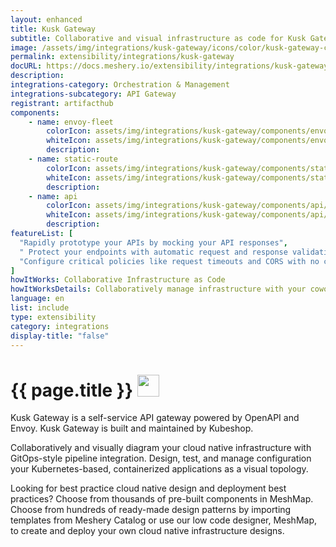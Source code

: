 ```yaml
---
layout: enhanced
title: Kusk Gateway
subtitle: Collaborative and visual infrastructure as code for Kusk Gateway
image: /assets/img/integrations/kusk-gateway/icons/color/kusk-gateway-color.svg
permalink: extensibility/integrations/kusk-gateway
docURL: https://docs.meshery.io/extensibility/integrations/kusk-gateway
description: 
integrations-category: Orchestration & Management
integrations-subcategory: API Gateway
registrant: artifacthub
components: 
	- name: envoy-fleet
		colorIcon: assets/img/integrations/kusk-gateway/components/envoy-fleet/icons/color/envoy-fleet-color.svg
		whiteIcon: assets/img/integrations/kusk-gateway/components/envoy-fleet/icons/white/envoy-fleet-white.svg
		description: 
	- name: static-route
		colorIcon: assets/img/integrations/kusk-gateway/components/static-route/icons/color/static-route-color.svg
		whiteIcon: assets/img/integrations/kusk-gateway/components/static-route/icons/white/static-route-white.svg
		description: 
	- name: api
		colorIcon: assets/img/integrations/kusk-gateway/components/api/icons/color/api-color.svg
		whiteIcon: assets/img/integrations/kusk-gateway/components/api/icons/white/api-white.svg
		description: 
featureList: [
  "Rapidly prototype your APIs by mocking your API responses",
  " Protect your endpoints with automatic request and response validations",
  "Configure critical policies like request timeouts and CORS with no coding required."
]
howItWorks: Collaborative Infrastructure as Code
howItWorksDetails: Collaboratively manage infrastructure with your coworkers synchronously sharing the same designs.
language: en
list: include
type: extensibility
category: integrations
display-title: "false"
---
```

<h1>{{ page.title }} <img src="{{ page.image }}" style="width: 35px; height: 35px;" /></h1>

<p>
Kusk Gateway is a self-service API gateway powered by OpenAPI and Envoy. Kusk Gateway is built and maintained by Kubeshop.
</p>
<p>
    Collaboratively and visually diagram your cloud native infrastructure with GitOps-style pipeline integration. Design, test, and manage configuration your Kubernetes-based, containerized applications as a visual topology.
</p>
<p>
    Looking for best practice cloud native design and deployment best practices? Choose from thousands of pre-built components in MeshMap. Choose from hundreds of ready-made design patterns by importing templates from Meshery Catalog or use our low code designer, MeshMap, to create and deploy your own cloud native infrastructure designs.
</p>
